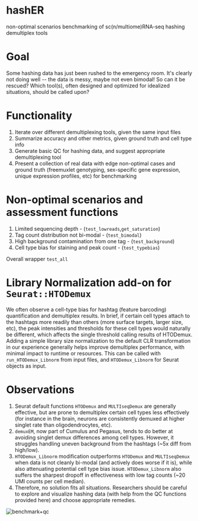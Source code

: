 # hashER
non-optimal scenarios benchmarking of sc(n/multiome)RNA-seq hashing demultiplex tools

# Goal
Some hashing data has just been rushed to the emergency room. It's clearly not doing well -- the data is messy, maybe not even bimodal! So can it be rescued? Which tool(s), often designed and optimized for idealized situations, should be called upon?

# Functionality
1. Iterate over different demultiplexing tools, given the same input files
2. Summarize accuracy and other metrics, given ground truth and cell type info
3. Generate basic QC for hashing data, and suggest appropriate demultiplexing tool
4. Present a collection of real data with edge non-optimal cases and ground truth (freemuxlet genotyping, sex-specific gene expression, unique expression profiles, etc) for benchmarking

# Non-optimal scenarios and assessment functions
1. Limited sequencing depth - (`test_lowreads`,`get_saturation`)
2. Tag count distribution not bi-modal - (`test_bimodal`)
3. High background contamination from one tag - (`test_background`)
4. Cell type bias for staining and peak count - (`test_typebias`)

Overall wrapper `test_all`

# Library Normalization add-on for `Seurat::HTODemux`
We often observe a cell-type bias for hashtag (feature barcoding) quantification and demultiplex results. In brief, if certain cell types attach to the hashtags more readily than others (more surface targets, larger size, etc), the peak intensities and thresholds for these cell types would naturally be different, which affects the single threshold calling results of HTODemux. Adding a simple library size normalization to the default CLR transformation in our experience generally helps improve demultiplex performance, with minimal impact to runtime or resources. This can be called with `run_HTODemux_Libnorm` from input files, and `HTODemux_Libnorm` for Seurat objects as input.

# Observations
1. Seurat default functions `HTODemux` and `MULTIseqDemux` are generally effective, but are prone to demultiplex certain cell types less effectively (for instance in the brain, neurons are consistently demuxed at higher singlet rate than oligodendrocytes, etc).
2. `demuxEM`, now part of Cumulus and Pegasus, tends to do better at avoiding singlet demux differences among cell types. However, it struggles handling uneven background from the hashtags (~5x diff from high/low).
3. `HTODemux_Libnorm` modification outperforms `HTODemux` and `MULTIseqDemux` when data is not cleanly bi-modal (and actively does worse if it is), while also attenuating potential cell type bias issue. `HTODemux_Libnorm` also suffers the sharpest dropoff in effectiveness with low tag counts (~20 UMI counts per cell median).
4. Therefore, no solution fits all situations. Researchers should be careful to explore and visualize hashing data (with help from the QC functions provided here) and choose appropriate remedies.

![benchmark+qc](https://user-images.githubusercontent.com/22802886/222261131-c2e57a79-791c-40ad-b401-4ff841307460.png)

